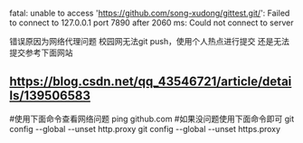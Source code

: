fatal: unable to access 'https://github.com/song-xudong/gittest.git/': Failed to connect to 127.0.0.1 port 7890 after 2060 ms: Could not connect to server

错误原因为网络代理问题
校园网无法git push，使用个人热点进行提交
还是无法提交参考下面网站
## https://blog.csdn.net/qq_43546721/article/details/139506583
#使用下面命令查看网络问题
ping github.com
#如果没问题使用下面命令即可
git config --global --unset http.proxy 
git config --global --unset https.proxy
